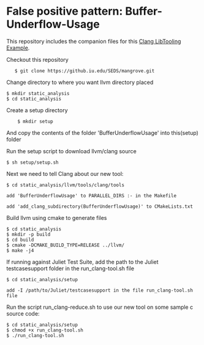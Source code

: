 # False positive pattern: Buffer-Underflow-Usage

This repository includes the companion files for this [Clang LibTooling Example](http://kevinaboos.blogspot.com/2013/07/clang-tutorial-part-ii-libtooling.html).

Checkout this repository

       $ git clone https://github.iu.edu/SEDS/mangrove.git

Change directory to where you want llvm directory placed

	$ mkdir static_analysis
	$ cd static_analysis

Create a setup directory

        $ mkdir setup

And copy the contents of the folder 'BufferUnderflowUsage' into this(setup) folder

Run the setup script to download llvm/clang source

	$ sh setup/setup.sh

Next we need to tell Clang about our new tool:

	$ cd static_analysis/llvm/tools/clang/tools

	add 'BufferUnderflowUsage' to PARALLEL_DIRS :- in the Makefile
	
	add 'add_clang_subdirectory(BufferUnderflowUsage)' to CMakeLists.txt

Build llvm using cmake to generate files

	$ cd static_analysis 
	$ mkdir -p build
	$ cd build
	$ cmake -DCMAKE_BUILD_TYPE=RELEASE ../llvm/
	$ make -j4

If running against Juliet Test Suite, add the path to the Juliet testcasesupport folder in the run_clang-tool.sh file

	$ cd static_analysis/setup

	add -I /path/to/Juliet/testcasesupport in the file run_clang-tool.sh file

Run the script run_clang-reduce.sh to use our new tool on some sample c source code:

	$ cd static_analysis/setup
	$ chmod +x run_clang-tool.sh
	$ ./run_clang-tool.sh

